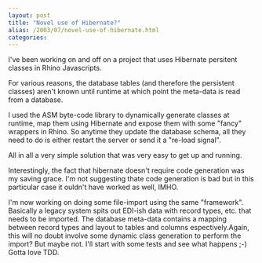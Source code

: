 ```yaml
---
layout: post
title: "Novel use of Hibernate?"
alias: /2003/07/novel-use-of-hibernate.html
categories:
---
```

I've been working on and off on a project that uses Hibernate persitent classes in Rhino Javascripts.

For various reasons, the database tables (and therefore the persistent classes) aren't known until runtime at which point the meta-data is read from a database.

I used the ASM byte-code library to dynamically generate classes at runtime, map them using Hibernate and expose them with some &quot;fancy&quot; wrappers in Rhino. So anytime they update the database schema, all they need to do is either restart the server or send it a &quot;re-load signal&quot;.

All in all a very simple solution that was very easy to get up and running.

Interestingly, the fact that hibernate doesn't require code generation was my saving grace. I'm not suggesting thate code generation is bad but in this particular case it ouldn't have worked as well, IMHO.

I'm now working on doing some file-import using the same "framework". Basically a legacy system spits out EDI-ish data with record types, etc. that needs to be imported. The database meta-data contains a mapping between record types and layout to tables and columns espectively.Again, this will no doubt involve some dynamic class generation to perform the     import? But maybe not. I'll start with some tests and see what happens ;-) Gotta love TDD.
